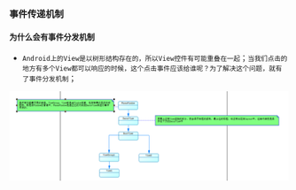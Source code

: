 ### 事件传递机制
#### 为什么会有事件分发机制
+ `Android上的View是以树形结构存在的，所以View控件有可能重叠在一起`；`当我们点击的地方有多个View都可以响应的时候，这个点击事件应该给谁呢？为了解决这个问题，就有了事件分发机制`；

![image](https://github.com/ningbaoqi/View/blob/master/gif/pic-10.jpg)

